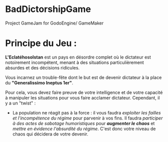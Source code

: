 # BadDictorshipGame

Project GameJam for GodoEngine/ GameMaker

# Principe du Jeu :

**L'Eclatéhosolstan** est un pays en désordre complet où le dictateur est notoirement incompétent, menant à des situations particulièrement absurdes et des décisions ridicules.

Vous incarnez un trouble-fête dont le but est de devenir dictateur à la place du **"Generalissimo Ineptus 1er"**.

Pour cela, vous devez faire preuve de votre intelligence et de votre capacité à manipuler les situations pour vous faire acclamer dictateur. Cependant, il y a un "twist" :

- La population ne réagit pas à la force : il vous faudra _exploiter les failles et l'incompétence du régime_ pour parvenir à vos fins. Il faudra _participer à des actes de sabotage humoristiques_ pour **_augmenter le chaos_** et _mettre en évidence l'absurdité du régime_. C'est donc votre niveau de chaos qui décidera de votre devenir.
